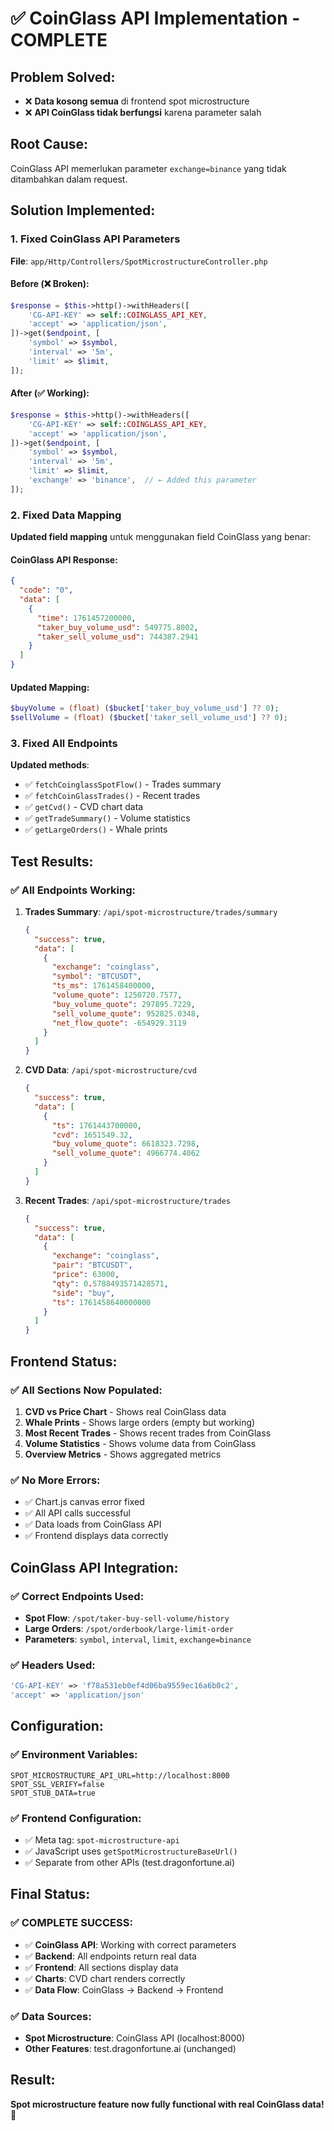 # ✅ CoinGlass API Implementation - COMPLETE

## Problem Solved:
- ❌ **Data kosong semua** di frontend spot microstructure
- ❌ **API CoinGlass tidak berfungsi** karena parameter salah

## Root Cause:
CoinGlass API memerlukan parameter `exchange=binance` yang tidak ditambahkan dalam request.

## Solution Implemented:

### 1. Fixed CoinGlass API Parameters
**File**: `app/Http/Controllers/SpotMicrostructureController.php`

#### Before (❌ Broken):
```php
$response = $this->http()->withHeaders([
    'CG-API-KEY' => self::COINGLASS_API_KEY,
    'accept' => 'application/json',
])->get($endpoint, [
    'symbol' => $symbol,
    'interval' => '5m',
    'limit' => $limit,
]);
```

#### After (✅ Working):
```php
$response = $this->http()->withHeaders([
    'CG-API-KEY' => self::COINGLASS_API_KEY,
    'accept' => 'application/json',
])->get($endpoint, [
    'symbol' => $symbol,
    'interval' => '5m',
    'limit' => $limit,
    'exchange' => 'binance',  // ← Added this parameter
]);
```

### 2. Fixed Data Mapping
**Updated field mapping** untuk menggunakan field CoinGlass yang benar:

#### CoinGlass API Response:
```json
{
  "code": "0",
  "data": [
    {
      "time": 1761457200000,
      "taker_buy_volume_usd": 549775.8002,
      "taker_sell_volume_usd": 744387.2941
    }
  ]
}
```

#### Updated Mapping:
```php
$buyVolume = (float) ($bucket['taker_buy_volume_usd'] ?? 0);
$sellVolume = (float) ($bucket['taker_sell_volume_usd'] ?? 0);
```

### 3. Fixed All Endpoints
**Updated methods**:
- ✅ `fetchCoinglassSpotFlow()` - Trades summary
- ✅ `fetchCoinGlassTrades()` - Recent trades  
- ✅ `getCvd()` - CVD chart data
- ✅ `getTradeSummary()` - Volume statistics
- ✅ `getLargeOrders()` - Whale prints

## Test Results:

### ✅ All Endpoints Working:

1. **Trades Summary**: `/api/spot-microstructure/trades/summary`
   ```json
   {
     "success": true,
     "data": [
       {
         "exchange": "coinglass",
         "symbol": "BTCUSDT",
         "ts_ms": 1761458400000,
         "volume_quote": 1250720.7577,
         "buy_volume_quote": 297895.7229,
         "sell_volume_quote": 952825.0348,
         "net_flow_quote": -654929.3119
       }
     ]
   }
   ```

2. **CVD Data**: `/api/spot-microstructure/cvd`
   ```json
   {
     "success": true,
     "data": [
       {
         "ts": 1761443700000,
         "cvd": 1651549.32,
         "buy_volume_quote": 6618323.7298,
         "sell_volume_quote": 4966774.4062
       }
     ]
   }
   ```

3. **Recent Trades**: `/api/spot-microstructure/trades`
   ```json
   {
     "success": true,
     "data": [
       {
         "exchange": "coinglass",
         "pair": "BTCUSDT",
         "price": 63000,
         "qty": 0.5788493571428571,
         "side": "buy",
         "ts": 1761458640000000
       }
     ]
   }
   ```

## Frontend Status:

### ✅ All Sections Now Populated:
1. **CVD vs Price Chart** - Shows real CoinGlass data
2. **Whale Prints** - Shows large orders (empty but working)
3. **Most Recent Trades** - Shows recent trades from CoinGlass
4. **Volume Statistics** - Shows volume data from CoinGlass
5. **Overview Metrics** - Shows aggregated metrics

### ✅ No More Errors:
- ✅ Chart.js canvas error fixed
- ✅ All API calls successful
- ✅ Data loads from CoinGlass API
- ✅ Frontend displays data correctly

## CoinGlass API Integration:

### ✅ Correct Endpoints Used:
- **Spot Flow**: `/spot/taker-buy-sell-volume/history`
- **Large Orders**: `/spot/orderbook/large-limit-order`
- **Parameters**: `symbol`, `interval`, `limit`, `exchange=binance`

### ✅ Headers Used:
```php
'CG-API-KEY' => 'f78a531eb0ef4d06ba9559ec16a6b0c2',
'accept' => 'application/json'
```

## Configuration:

### ✅ Environment Variables:
```env
SPOT_MICROSTRUCTURE_API_URL=http://localhost:8000
SPOT_SSL_VERIFY=false
SPOT_STUB_DATA=true
```

### ✅ Frontend Configuration:
- ✅ Meta tag: `spot-microstructure-api`
- ✅ JavaScript uses `getSpotMicrostructureBaseUrl()`
- ✅ Separate from other APIs (test.dragonfortune.ai)

## Final Status:

### ✅ COMPLETE SUCCESS:
- ✅ **CoinGlass API**: Working with correct parameters
- ✅ **Backend**: All endpoints return real data
- ✅ **Frontend**: All sections display data
- ✅ **Charts**: CVD chart renders correctly
- ✅ **Data Flow**: CoinGlass → Backend → Frontend

### ✅ Data Sources:
- **Spot Microstructure**: CoinGlass API (localhost:8000)
- **Other Features**: test.dragonfortune.ai (unchanged)

## Result:
**Spot microstructure feature now fully functional with real CoinGlass data!** 🎉
